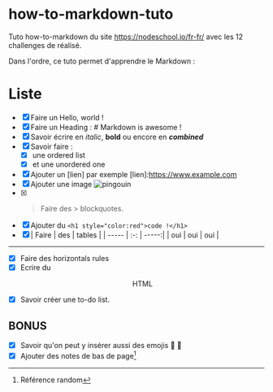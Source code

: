# how-to-markdown-tuto
Tuto how-to-markdown du site https://nodeschool.io/fr-fr/ avec les 12 challenges de réalisé.

Dans l'ordre, ce tuto permet d'apprendre le Markdown :

# Liste
- [x] Faire un Hello, world !
- [x] Faire un Heading : # Markdown is awesome !
- [x] Savoir écrire en _italic_, **bold** ou encore en **_combined_**
- [x] Savoir faire :
  - [x] une ordered list
  - [x] et une unordered one
- [x] Ajouter un [lien] par exemple
    [lien]:https://www.example.com
- [x] Ajouter une image
      ![pingouin](https://fr.infantino.com/cdn/shop/products/Yellow_Duck_1024x1024.jpg?v=1516797624)
- [x] > Faire des
      > blockquotes.
- [x] Ajouter du `<h1 style="color:red">code !</h1>`
- [x] | Faire | des | tables |
      | ----- | :-: | -----:|
      | oui | oui | oui |
---
- [x] Faire des horizontals rules
- [x] Ecrire du <p align="center"> HTML </p>
- [x] Savoir créer une to-do list.
## BONUS
- [x] Savoir qu'on peut y insérer aussi des emojis 🦆 💝
- [x] Ajouter des notes de bas de page[^1]

[^1]: Référence random
